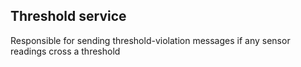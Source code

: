 ## Threshold service

Responsible for sending threshold-violation messages if any sensor readings cross a threshold
